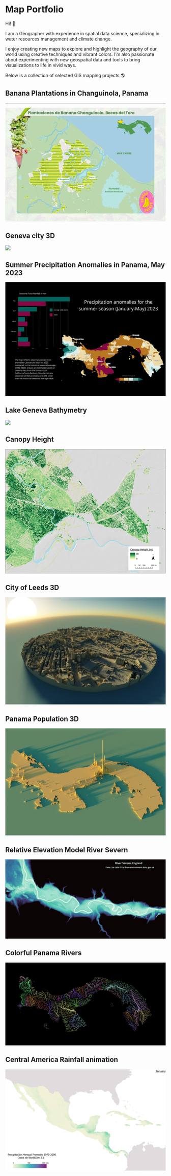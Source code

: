 <head>
  <link rel="stylesheet" type="text/css" href="{{ '/assets/custom.css' | relative_url }}">
</head>

# Map Portfolio
Hi! 🌴

I am a Geographer with experience in spatial data science, specializing in water resources management and climate change.

I enjoy creating new maps to explore and highlight the geography of our world using creative techniques and vibrant colors. I’m also passionate about experimenting with new geospatial data and tools to bring visualizations to life in vivid ways. 

Below is a collection of selected GIS mapping projects 🌎


## Banana Plantations in Changuinola, Panama
---
![](assets/bananas.png)

## Geneva city 3D
![](assets/gva_render11.png)

## Summer Precipitation Anomalies in Panama, May 2023
![](assets/pcp_anom23.png)

## Lake Geneva Bathymetry
![](assets/lake_Gneva.png)

## Canopy Height
![](assets/canopy_height.png)

## City of Leeds 3D
![](assets/leeds_3d.png)

## Panama Population 3D
![](assets/population_3D.png)

## Relative Elevation Model River Severn
![](assets/REM_severn1.jpg)

## Colorful Panama Rivers
![](assets/panama_rivers.png)

## Central America Rainfall animation
![](assets/Rain_gif.gif)

<script>
document.addEventListener("scroll", function() {
    var header = document.querySelector("header"); // Selects the header
    if (header) {
        if (window.scrollY > 50) {
            header.classList.add("hide"); // Hide when scrolling down
        } else {
            header.classList.remove("hide"); // Show when scrolling up
        }
    }
});
</script>

